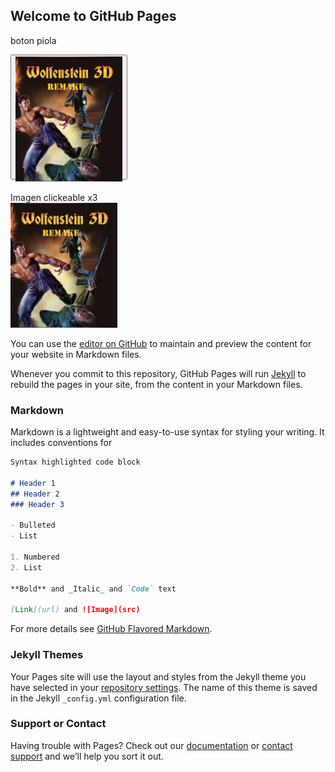 ## Welcome to GitHub Pages


boton piola<br/>

<button name="wolfensteinButton" 
	style="height:200px;width=200px"
	onclick="location.href='https://andi-carretero.github.io/Wolfenstein_page/';">
	<img src="https://raw.githubusercontent.com/andi-carretero/andi-carretero.github.io/main/_data/wolfenstein.jpg"
	style="height:200px;width=200px"
	onclick="location.href='https://andi-carretero.github.io/Wolfenstein_page/';">
</button>

Imagen clickeable x3<br/>
<img src="https://raw.githubusercontent.com/andi-carretero/andi-carretero.github.io/main/_data/wolfenstein.jpg"
style="height:200px;width=200px"
onclick="location.href='https://andi-carretero.github.io/Wolfenstein_page/';">

You can use the [editor on GitHub](https://github.com/andi-carretero/andi-carretero.github.io/edit/main/README.md) to maintain and preview the content for your website in Markdown files.

Whenever you commit to this repository, GitHub Pages will run [Jekyll](https://jekyllrb.com/) to rebuild the pages in your site, from the content in your Markdown files.

### Markdown

Markdown is a lightweight and easy-to-use syntax for styling your writing. It includes conventions for

```markdown
Syntax highlighted code block

# Header 1
## Header 2
### Header 3

- Bulleted
- List

1. Numbered
2. List

**Bold** and _Italic_ and `Code` text

[Link](url) and ![Image](src)
```

For more details see [GitHub Flavored Markdown](https://guides.github.com/features/mastering-markdown/).

### Jekyll Themes

Your Pages site will use the layout and styles from the Jekyll theme you have selected in your [repository settings](https://github.com/andi-carretero/andi-carretero.github.io/settings). The name of this theme is saved in the Jekyll `_config.yml` configuration file.

### Support or Contact

Having trouble with Pages? Check out our [documentation](https://docs.github.com/categories/github-pages-basics/) or [contact support](https://support.github.com/contact) and we’ll help you sort it out.
